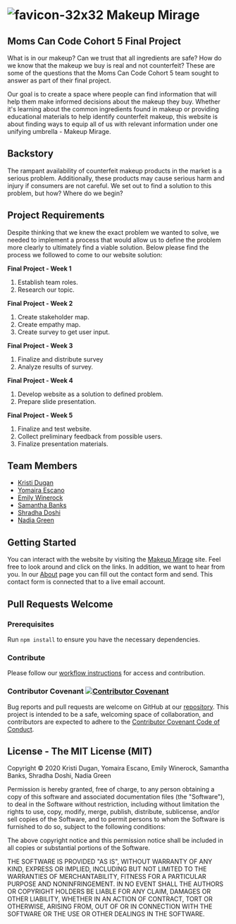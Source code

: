 # ![favicon-32x32](https://user-images.githubusercontent.com/27531265/75087498-2e6d3200-550f-11ea-93ce-2fa5154f1221.png) Makeup Mirage

## Moms Can Code Cohort 5 Final Project

What is in our makeup? Can we trust that all ingredients are safe? How do we know that the makeup we buy is real and not counterfeit? These are some of the questions that the Moms Can Code Cohort 5 team sought to answer as part of their final project.

Our goal is to create a space where people can find information that will help them make informed decisions about the makeup they buy. Whether it's learning about the common ingredients found in makeup or providing educational materials to help identify counterfeit makeup, this website is about finding ways to equip all of us with relevant information under one unifying umbrella - Makeup Mirage.

## Backstory

The rampant availability of counterfeit makeup products in the market is a serious problem. Additionally, these products may cause serious harm and injury if consumers are not careful. We set out to find a solution to this problem, but how? Where do we begin?

## Project Requirements

Despite thinking that we knew the exact problem we wanted to solve, we needed to implement a process that would allow us to define the problem more clearly to ultimately find a viable solution. Below please find the process we followed to come to our website solution:

**Final Project - Week 1**

1. Establish team roles.
2. Research our topic.

**Final Project - Week 2**

1. Create stakeholder map.
2. Create empathy map.
3. Create survey to get user input.

**Final Project - Week 3**

1. Finalize and distribute survey
2. Analyze results of survey.

**Final Project - Week 4**

1. Develop website as a solution to defined problem.
2. Prepare slide presentation.

**Final Project - Week 5**

1. Finalize and test website.
2. Collect preliminary feedback from possible users.
3. Finalize presentation materials.

## Team Members

- [Kristi Dugan](https://github.com/KristiDugan)
- [Yomaira Escano](https://github.com/yomi413)
- [Emily Winerock](https://github.com/winerock)
- [Samantha Banks](https://github.com/techMomz704)
- [Shradha Doshi](https://github.com/shraddhakdoshi)
- [Nadia Green](https://github.com/NKGREEN)

## Getting Started

You can interact with the website by visiting the [Makeup Mirage](https://momscancode5.github.io/makeup_mirage/) site. Feel free to look around and click on the links. In addition, we want to hear from you. In our [About](https://momscancode5.github.io/makeup_mirage/about.html) page you can fill out the contact form and send. This contact form is connected that to a live email account.

## Pull Requests Welcome

### Prerequisites

Run `npm install` to ensure you have the necessary dependencies.

### Contribute

Please follow our [workflow instructions](workflow.md) for access and contribution.

### Contributor Covenant [![Contributor Covenant](https://img.shields.io/badge/Contributor%20Covenant-v2.0%20adopted-ff69b4.svg)](code_of_conduct.md)

Bug reports and pull requests are welcome on GitHub at our [repository](https://github.com/momscancode5/makeup_mirage). This project is intended to be a safe, welcoming space of collaboration, and contributors are expected to adhere to the [Contributor Covenant Code of Conduct](Contributing.md).

## License - The MIT License (MIT)

Copyright &copy; 2020 Kristi Dugan, Yomaira Escano, Emily Winerock, Samantha Banks, Shradha Doshi, Nadia Green

Permission is hereby granted, free of charge, to any person obtaining a copy of this software and associated documentation files (the "Software"), to deal in the Software without restriction, including without limitation the rights to use, copy, modify, merge, publish, distribute, sublicense, and/or sell copies of the Software, and to permit persons to whom the Software is furnished to do so, subject to the following conditions:

The above copyright notice and this permission notice shall be included in all copies or substantial portions of the Software.

THE SOFTWARE IS PROVIDED "AS IS", WITHOUT WARRANTY OF ANY KIND, EXPRESS OR IMPLIED, INCLUDING BUT NOT LIMITED TO THE WARRANTIES OF MERCHANTABILITY, FITNESS FOR A PARTICULAR PURPOSE AND NONINFRINGEMENT. IN NO EVENT SHALL THE AUTHORS OR COPYRIGHT HOLDERS BE LIABLE FOR ANY CLAIM, DAMAGES OR OTHER LIABILITY, WHETHER IN AN ACTION OF CONTRACT, TORT OR OTHERWISE, ARISING FROM, OUT OF OR IN CONNECTION WITH THE SOFTWARE OR THE USE OR OTHER DEALINGS IN THE SOFTWARE.
